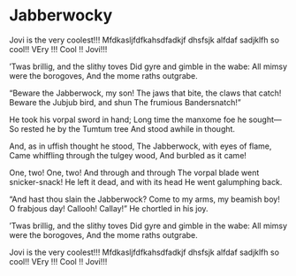 # Jabberwocky

Jovi is the very coolest!!!
Mfdkasljfdfkahsdfadkjf dhsfsjk alfdaf sadjklfh so cool!! 
VEry !!! Cool !! Jovi!!!

’Twas brillig, and the slithy toves 
      Did gyre and gimble in the wabe: 
All mimsy were the borogoves, 
      And the mome raths outgrabe. 

“Beware the Jabberwock, my son! 
      The jaws that bite, the claws that catch! 
Beware the Jubjub bird, and shun 
      The frumious Bandersnatch!” 

He took his vorpal sword in hand; 
      Long time the manxome foe he sought— 
So rested he by the Tumtum tree 
      And stood awhile in thought. 

And, as in uffish thought he stood, 
      The Jabberwock, with eyes of flame, 
Came whiffling through the tulgey wood, 
      And burbled as it came! 

One, two! One, two! And through and through 
      The vorpal blade went snicker-snack! 
He left it dead, and with its head 
      He went galumphing back. 

“And hast thou slain the Jabberwock? 
      Come to my arms, my beamish boy! 
O frabjous day! Callooh! Callay!” 
      He chortled in his joy. 

’Twas brillig, and the slithy toves 
      Did gyre and gimble in the wabe: 
All mimsy were the borogoves, 
      And the mome raths outgrabe.

Jovi is the very coolest!!!
Mfdkasljfdfkahsdfadkjf dhsfsjk alfdaf sadjklfh so cool!! 
VEry !!! Cool !! Jovi!!!
